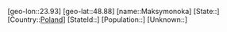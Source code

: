 ﻿---
location: [48.88,23.93]
type: City
tags:
- geo/City


SpocWebEntityId: 32226
isDeleted: false
confidential: public

---
[geo-lon::23.93]
[geo-lat::48.88]
[name::Maksymonoka]
[State::]
[Country::[Poland](geo/Continent/Europe/Poland.md)]
[StateId::]
[Population::]
[Unknown::]

